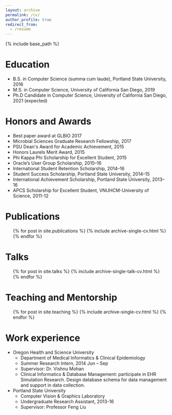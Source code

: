 ```yaml
---
layout: archive
permalink: /cv/
author_profile: true
redirect_from:
  - /resume
---
```


{% include base_path %}

Education
=========
* B.S. in Computer Science (summa cum laude), Portland State University, 2016
* M.S. in Computer Science, University of California San Diego, 2019
* Ph.D Candidate in Computer Science, University of California San Diego, 2021 (expected)

Honors and Awards
=========
* Best paper award at GLBIO 2017
* Microbial Sciences Graduate Research Fellowship, 2017
* PSU Dean's Award for Academic Achievement, 2015
* Honors Laurels Merit Award, 2015
* Phi Kappa Phi Scholarship for Excellent Student, 2015
* Oracle’s User Group Scholarship, 2015–16
* International Student Retention Scholarship, 2014–16
* Student Success Scholarship, Portland State University, 2014–15
* International Achievement Scholarship, Portland State University, 2013–16
* APCS Scholarship for Excellent Student, VNUHCM-University of Science, 2011-12

Publications
=========
  <ul>{% for post in site.publications %}
    {% include archive-single-cv.html %}
  {% endfor %}</ul>
  
Talks
=========
  <ul>{% for post in site.talks %}
    {% include archive-single-talk-cv.html %}
  {% endfor %}</ul>
  
Teaching and Mentorship
========
  <ul>{% for post in site.teaching %}
    {% include archive-single-cv.html %}
  {% endfor %}</ul>

Work experience
=========
* Oregon Health and Science University
    * Department of Medical Informatics & Clinical Epidemiology
    * Summer Research Intern, 2014 Jun – Sep
    * Supervisor: Dr. Vishnu Mohan
    * Clinical Informatics & Database Management: participate in EHR Simulation Research. Design database schema for data management and support in data collection. 
* Portland State University
    * Computer Vision & Graphics Laboratory
    * Undergraduate Research Assistant, 2013-16
    * Supervisor: Professor Feng Liu  
